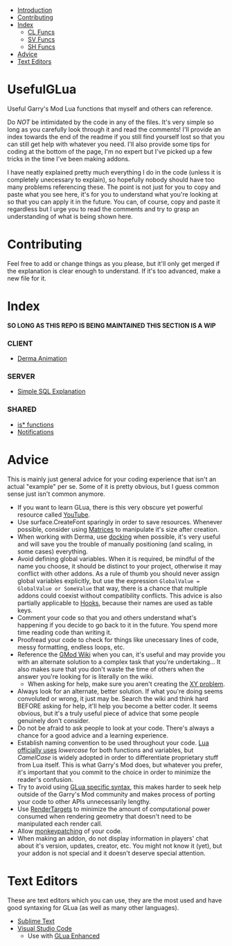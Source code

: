 - [Introduction](https://github.com/JoshJOkayguy/UsefulGLua#usefulglua)
- [Contributing](https://github.com/JoshJOkayguy/UsefulGLua#contributing)
- [Index](https://github.com/JoshJOkayguy/UsefulGLua#index)
  - [CL Funcs](https://github.com/JoshJOkayguy/UsefulGLua#client)
  - [SV Funcs](https://github.com/JoshJOkayguy/UsefulGLua#server)
  - [SH Funcs](https://github.com/JoshJOkayguy/UsefulGLua#shared)
- [Advice](https://github.com/JoshJOkayguy/UsefulGLua#advice)
- [Text Editors](https://github.com/JoshJOkayguy/UsefulGLua#text-editors)
# UsefulGLua
Useful Garry's Mod Lua functions that myself and others can reference.

  Do *NOT* be intimidated by the code in any of the files. It's very simple so long as you carefully look through it and read the comments! I'll provide an index towards the end of the readme if you still find yourself lost so that you can still get help with whatever you need. I'll also provide some tips for coding at the bottom of the page, I'm no expert but I've picked up a few tricks in the time I've been making addons.

  I have neatly explained pretty much everything I do in the code (unless it is completely unecessary to explain), so hopefully nobody should have too many problems referencing these. The point is not just for you to copy and paste what you see here, it's for you to understand what you're looking at so that you can apply it in the future. You can, of course, copy and paste it regardless but I urge you to read the comments and try to grasp an understanding of what is being shown here.

# Contributing

Feel free to add or change things as you please, but it'll only get merged if the explanation is clear enough to understand. If it's too advanced, make a new file for it.
# Index

**SO LONG AS THIS REPO IS BEING MAINTAINED THIS SECTION IS A WIP**

### CLIENT
- [Derma Animation](https://github.com/JoshJOkayguy/UsefulGLua/blob/main/clientside_examples.lua#L3)

### SERVER
- [Simple SQL Explanation](https://github.com/JoshJOkayguy/UsefulGLua/blob/main/serverside_examples.lua#L1)

### SHARED
- [is* functions](https://github.com/JoshJOkayguy/UsefulGLua/blob/main/shared_examples.lua#L1)
- [Notifications](https://github.com/JoshJOkayguy/UsefulGLua/blob/main/shared_examples.lua#L24)

# Advice
This is mainly just general advice for your coding experience that isn't an actual "example" per se. Some of it is pretty obvious, but I guess common sense just isn't common anymore.

- If you want to learn GLua, there is this very obscure yet powerful resource called [YouTube](https://www.youtube.com/).
- Use surface.CreateFont sparingly in order to save resources. Whenever possible, consider using [Matrices](https://wiki.facepunch.com/gmod/VMatrix:SetScale) to manipulate it's size after creation.
- When working with Derma, use [docking](https://wiki.facepunch.com/gmod/Panel:Dock) when possible, it's very useful and will save you the trouble of manually positioning (and scaling, in some cases) everything.
- Avoid defining global variables. When it is required, be mindful of the name you choose, it should be distinct to your project, otherwise it may conflict with other addons. As a rule of thumb you should never assign global variables explicitly, but use the expression `GlobalValue = GlobalValue or SomeValue` that way, there is a chance that multiple addons could coexist without compatibility conflicts. This advice is also partially applicable to [Hooks](https://wiki.facepunch.com/gmod/hook), because their names are used as table keys.
- Comment your code so that you and others understand what's happening if you decide to go back to it in the future. You spend more time reading code than writing it.
- Proofread your code to check for things like unecessary lines of code, messy formatting, endless loops, etc.
- Reference the [GMod Wiki](http://wiki.facepunch.com/gmod/) when you can, it's useful and may provide you with an alternate solution to a complex task that you're undertaking... It also makes sure that you don't waste the time of others when the answer you're looking for is literally on the wiki.
  - When asking for help, make sure you aren't creating the [XY problem](https://xyproblem.info/).
- Always look for an alternate, better solution. If what you're doing seems convoluted or wrong, it just may be. Search the wiki and think hard BEFORE asking for help, it'll help you become a better coder. It seems obvious, but it's a truly useful piece of advice that some people genuinely don't consider.
- Do not be afraid to ask people to look at your code. There's always a chance for a good advice and a learning experience.
- Establish naming convention to be used throughout your code. [Lua officially uses](http://lua-users.org/wiki/LuaStyleGuide) *lowercase* for both functions and variables, but *CamelCase* is widely adopted in order to differentiate proprietary stuff from Lua itself. This is what Garry's Mod does, but whatever you prefer, it's important that you commit to the choice in order to minimize the reader's confusion.
- Try to avoid using [GLua specific syntax](https://wiki.facepunch.com/gmod/Specific_Operators), this makes harder to seek help outside of the Garry's Mod community and makes process of porting your code to other APIs unnecessarily lengthy.
- Use [RenderTargets](https://wiki.facepunch.com/gmod/Global.GetRenderTarget) to minimize the amount of computational power consumed when rendering geometry that doesn't need to be manipulated each render call.
- Allow [monkeypatching](http://kiki.to/blog/2014/04/04/rule-3-allow-monkeypatching/) of your code.
- When making an addon, do not display information in players' chat about it's version, updates, creator, etc. You might not know it (yet), but your addon is not special and it doesn't deserve special attention.

# Text Editors
These are text editors which you can use, they are the most used and have good syntaxing for GLua (as well as many other languages).

- [Sublime Text](https://www.sublimetext.com/)
- [Visual Studio Code](https://code.visualstudio.com/)
  - Use with [GLua Enhanced](https://marketplace.visualstudio.com/items?itemName=venner.vscode-glua-enhanced)


